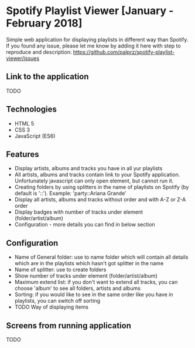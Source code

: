 # Spotify Playlist Viewer [January - February 2018]

Simple web application for displaying playlists in different way than Spotify.
If you found any issue, please let me know by adding it here with step to reproduce and description: https://github.com/palprz/spotify-playlist-viewer/issues

## Link to the application
TODO

## Technologies
- HTML 5
- CSS 3
- JavaScript (ES6)

## Features
- Display artists, albums and tracks you have in all yur playlists
- All artists, albums and tracks contain link to your Spotify application. Unfortunately javascript can only open element, but cannot run it.
- Creating folders by using splitters in the name of playlists on Spotify (by default is '::'). Example: 'party::Ariana Grande'
- Display all artists, albums and tracks without order and with A-Z or Z-A order
- Display badges with number of tracks under element (folder/artist/album)
- Configuration - more details you can find in below section

## Configuration
- Name of General folder: use to name folder which will contain all details which are in the playlists which hasn't got splitter in the name
- Name of splitter: use to create folders
- Show number of tracks under element (folder/artist/album)
- Maximum extend list:  if you don't want to extend all tracks, you can choose 'album' to see all folders, artists and albums
- Sorting: if you would like to see in the same order like you have in playlists, you can switch off sorting
- TODO Way of displaying items

## Screens from running application
TODO
